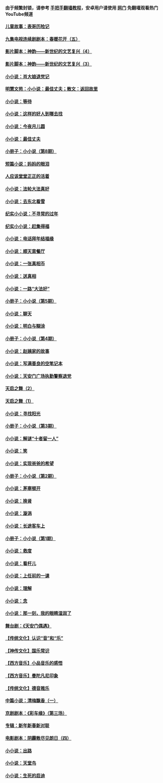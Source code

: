 #### 由于频繁封锁，请参考 [手把手翻墙教程](https://github.com/gfw-breaker/guides/wiki/)，安卓用户请使用 [网门](https://github.com/gfw-breaker/nogfw/blob/master/dl.md?t=05270401) 免翻墙观看热门YouTube频道 

#### [儿童故事：表哥历险记](../pages/328/383535.md?t=05270401) 

#### [九集电视连续剧剧本：春暖花开（五）](../pages/328/275919.md?t=05270401) 

#### [影片脚本：神韵——新世纪的文艺复兴（4）](../pages/328/266089.md?t=05270401) 

#### [影片脚本：神韵——新世纪的文艺复兴（3）](../pages/328/266087.md?t=05270401) 

#### [小小说：肖大娘退党记](../pages/328/239807.md?t=05270401) 

#### [明慧文苑：小小说：最佳丈夫；散文：返回故里](../pages/328/3439.md?t=05270401) 

#### [小小说：等待](../pages/328/223927.md?t=05270401) 

#### [小小说：这样的好人到哪去找](../pages/328/209396.md?t=05270401) 

#### [小小说：今夜月儿圆](../pages/328/193588.md?t=05270401) 

#### [小小说：最佳丈夫](../pages/328/190938.md?t=05270401) 

#### [小册子：小小说（第8期）](../pages/328/188202.md?t=05270401) 

#### [短篇小说：妈妈的眼泪](../pages/328/187712.md?t=05270401) 

#### [人应该堂堂正正的活着](../pages/328/182430.md?t=05270401) 

#### [小小说：法轮大法真好](../pages/328/174669.md?t=05270401) 

#### [小小说：去东北看雪](../pages/328/173882.md?t=05270401) 

#### [纪实小小说：不寻常的过年](../pages/328/173187.md?t=05270401) 

#### [纪实小小说：赶集得福](../pages/328/172652.md?t=05270401) 

#### [小小说：电话拜年结福缘](../pages/328/172533.md?t=05270401) 

#### [小小说：顺天意餐厅](../pages/328/170182.md?t=05270401) 

#### [小小说：一张真相币](../pages/328/169410.md?t=05270401) 

#### [小小说：送真相](../pages/328/166713.md?t=05270401) 

#### [小小说：一路“大法好”](../pages/328/162016.md?t=05270401) 

#### [小册子：小小说（第5期）](../pages/328/161131.md?t=05270401) 

#### [小小说：聊天](../pages/328/159640.md?t=05270401) 

#### [小小说：明白与糊涂](../pages/328/158101.md?t=05270401) 

#### [小册子：小小说（第4期）](../pages/328/158006.md?t=05270401) 

#### [小小说：赵姨家的故事](../pages/328/157843.md?t=05270401) 

#### [小小说：写满善良的空笔记本](../pages/328/157382.md?t=05270401) 

#### [小小说：天安门广场执勤警察退党](../pages/328/156982.md?t=05270401) 

#### [天启之舞（2）](../pages/328/153440.md?t=05270401) 

#### [天启之舞（1）](../pages/328/153439.md?t=05270401) 

#### [小小说：寻找阳光](../pages/328/153065.md?t=05270401) 

#### [小册子：小小说（第3期）](../pages/328/151715.md?t=05270401) 

#### [小小说：解谜“十者留一人”](../pages/328/148967.md?t=05270401) 

#### [小小说：笑](../pages/328/148905.md?t=05270401) 

#### [小小说：实现爸爸的希望](../pages/328/148096.md?t=05270401) 

#### [小册子：小小说（第2期）](../pages/328/147214.md?t=05270401) 

#### [小小说：茅塞顿开](../pages/328/147030.md?t=05270401) 

#### [小小说：换肾](../pages/328/146770.md?t=05270401) 

#### [小小说：漩涡](../pages/328/146683.md?t=05270401) 

#### [小小说：长途客车上](../pages/328/145076.md?t=05270401) 

#### [小册子：小小说（第1期）](../pages/328/143963.md?t=05270401) 

#### [小小说：救度](../pages/328/143927.md?t=05270401) 

#### [小小说：看杆儿](../pages/328/142137.md?t=05270401) 

#### [小小说：上任前的一课](../pages/328/140808.md?t=05270401) 

#### [小小说：理解](../pages/328/140476.md?t=05270401) 

#### [小小说：念](../pages/328/139513.md?t=05270401) 

#### [小小说：那一刻，我的眼睛湿润了](../pages/328/138476.md?t=05270401) 

#### [舞台剧：《天安门偶遇》](../pages/328/117155.md?t=05270401) 

#### [【传统文化】认识“音”和“乐”](../pages/328/108667.md?t=05270401) 

#### [【神传文化】国乐常识](../pages/328/104225.md?t=05270401) 

#### [【西方音乐】小品音乐的感悟](../pages/328/102924.md?t=05270401) 

#### [【西方音乐】曼陀凡尼印象](../pages/328/102922.md?t=05270401) 

#### [【传统文化】德音雅乐](../pages/328/102923.md?t=05270401) 

#### [中篇小说：清梅飘香（一）](../pages/328/101058.md?t=05270401) 

#### [京剧剧本：《彩车缘》（第三场）](../pages/328/96434.md?t=05270401) 

#### [专辑：新年新春新对联](../pages/328/94991.md?t=05270401) 

#### [电影剧本：阴霾散尽见朗日（四）](../pages/328/87081.md?t=05270401) 

#### [小小说：出路](../pages/328/84848.md?t=05270401) 

#### [小小说：天堂鸟](../pages/328/83084.md?t=05270401) 

#### [小小说：生死的启迪](../pages/328/70977.md?t=05270401) 

